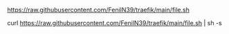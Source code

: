 https://raw.githubusercontent.com/FenilN39/traefik/main/file.sh

curl https://raw.githubusercontent.com/FenilN39/traefik/main/file.sh | sh -s <servicename>
